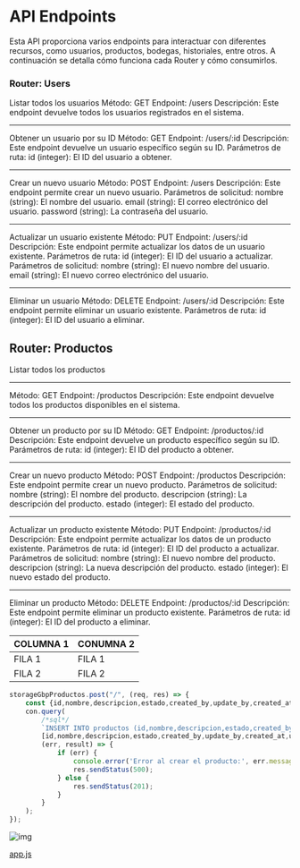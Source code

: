 # API Endpoints

Esta API proporciona varios endpoints para interactuar con diferentes recursos, como usuarios, productos, bodegas, historiales, entre otros. A continuación se detalla cómo funciona cada Router y cómo consumirlos.

### Router: Users

Listar todos los usuarios
Método: GET
Endpoint: /users
Descripción: Este endpoint devuelve todos los usuarios registrados en el sistema.

---

Obtener un usuario por su ID
Método: GET
Endpoint: /users/:id
Descripción: Este endpoint devuelve un usuario específico según su ID.
Parámetros de ruta:
id (integer): El ID del usuario a obtener.

---

Crear un nuevo usuario
Método: POST
Endpoint: /users
Descripción: Este endpoint permite crear un nuevo usuario.
Parámetros de solicitud:
nombre (string): El nombre del usuario.
email (string): El correo electrónico del usuario.
password (string): La contraseña del usuario.

---

Actualizar un usuario existente
Método: PUT
Endpoint: /users/:id
Descripción: Este endpoint permite actualizar los datos de un usuario existente.
Parámetros de ruta:
id (integer): El ID del usuario a actualizar.
Parámetros de solicitud:
nombre (string): El nuevo nombre del usuario.
email (string): El nuevo correo electrónico del usuario.

---

Eliminar un usuario
Método: DELETE
Endpoint: /users/:id
Descripción: Este endpoint permite eliminar un usuario existente.
Parámetros de ruta:
id (integer): El ID del usuario a eliminar.

## Router: Productos

Listar todos los productos

---

Método: GET
Endpoint: /productos
Descripción: Este endpoint devuelve todos los productos disponibles en el sistema.

---

Obtener un producto por su ID
Método: GET
Endpoint: /productos/:id
Descripción: Este endpoint devuelve un producto específico según su ID.
Parámetros de ruta:
id (integer): El ID del producto a obtener.

---

Crear un nuevo producto
Método: POST
Endpoint: /productos
Descripción: Este endpoint permite crear un nuevo producto.
Parámetros de solicitud:
nombre (string): El nombre del producto.
descripcion (string): La descripción del producto.
estado (integer): El estado del producto.

---

Actualizar un producto existente
Método: PUT
Endpoint: /productos/:id
Descripción: Este endpoint permite actualizar los datos de un producto existente.
Parámetros de ruta:
id (integer): El ID del producto a actualizar.
Parámetros de solicitud:
nombre (string): El nuevo nombre del producto.
descripcion (string): La nueva descripción del producto.
estado (integer): El nuevo estado del producto.

---

Eliminar un producto
Método: DELETE
Endpoint: /productos/:id
Descripción: Este endpoint permite eliminar un producto existente.
Parámetros de ruta:
id (integer): El ID del producto a eliminar.

|COLUMNA 1 | CONUMNA 2|
|---|---|
|FILA 1| FILA 1|
|FILA 2 | FILA 2|


```javascript
storageGbpProductos.post("/", (req, res) => {
    const {id,nombre,descripcion,estado,created_by,update_by,created_at,updated_at,deleted_at} = req.body;
    con.query(
        /*sql*/
        `INSERT INTO productos (id,nombre,descripcion,estado,created_by,update_by,created_at,updated_at,deleted_at) VALUES (?, ?, ?, ?, ?, ?, ?, ?, ?)`,
        [id,nombre,descripcion,estado,created_by,update_by,created_at,updated_at,deleted_at],
        (err, result) => {
            if (err) {
                console.error('Error al crear el producto:', err.message);
                res.sendStatus(500);
            } else {
                res.sendStatus(201);
            }
        }
    );
});
```

![img](https://media.discordapp.net/attachments/1113793970867277896/1126849094804062308/Screenshot_20230707-071521.jpg?width=283&height=644)

[app.js](app.js)